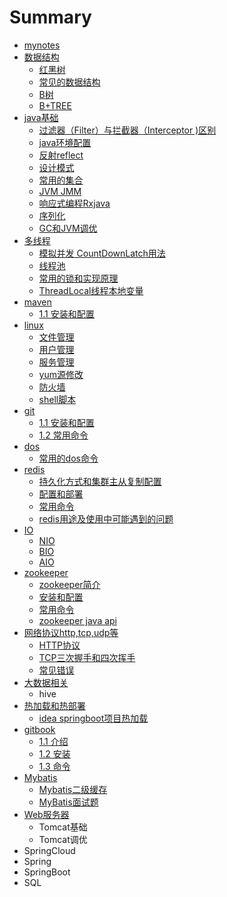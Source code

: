 # Summary

* [mynotes](README.md)
* [数据结构](shu-ju-jie-gou.md)
  * [红黑树](shu-ju-jie-gou/hong-hei-shu.md)
  * [常见的数据结构](shu-ju-jie-gou/chang-jian-de-shu-ju-jie-gou.md)
  * [B树](shu-ju-jie-gou/bshu.md)
  * [B+TREE](shu-ju-jie-gou/b+tree.md)
* [java基础](javaji-chu.md)
  * [过滤器（Filter）与拦截器（Interceptor \)区别](javaji-chu/guo-lv-qi-ff08-filterff09-yu-lan-jie-qi-ff08-interceptor-qu-bie.md)
  * [java环境配置](javaji-chu/javahuan-jing-pei-zhi.md)
  * [反射reflect](javaji-chu/fan-shereflect.md)
  * [设计模式](javaji-chu/she-ji-mo-shi.md)
  * [常用的集合](javaji-chu/chang-yong-de-ji-he.md)
  * [JVM JMM](javaji-chu/jvm-jmm.md)
  * [响应式编程Rxjava](javaji-chu/xiang-ying-shi-bian-cheng-rxjava.md)
  * [序列化](javaji-chu/xu-lie-hua.md)
  * [GC和JVM调优](javaji-chu/gche-jvm-diao-you.md)
* [多线程](duo-xian-cheng.md)
  * [模拟并发 CountDownLatch用法](duo-xian-cheng/mo-ni-bing-fa-countdownlatch-yong-fa.md)
  * [线程池](duo-xian-cheng/xian-cheng-chi.md)
  * [常用的锁和实现原理](duo-xian-cheng/chang-yong-de-suo-he-shi-xian-yuan-li.md)
  * [ThreadLocal线程本地变量](duo-xian-cheng/threadlocalxian-cheng-ben-di-bian-liang.md)
* [maven](maven.md)
  * [1.1 安装和配置](maven/11-an-zhuang-he-pei-zhi.md)
* [linux](linux.md)
  * [文件管理](linux/linuxwen-jian-xiang-guan-ming-ling.md)
  * [用户管理](linux/yong-hu-guan-li.md)
  * [服务管理](linux/fu-wu-guan-li.md)
  * [yum源修改](linux/yumyuan-xiu-gai.md)
  * [防火墙](linux/fang-huo-qiang.md)
  * [shell脚本](linux/shelljiao-ben.md)
* [git](git.md)
  * [1.1 安装和配置](git/11-an-zhuang-he-pei-zhi.md)
  * [1.2 常用命令](git/12-chang-yong-ming-ling.md)
* [dos](dos.md)
  * [常用的dos命令](dos/chang-yong-de-dos-ming-ling.md)
* [redis](redis.md)
  * [持久化方式和集群主从复制配置](redis/chi-jiu-hua-fang-shi.md)
  * [配置和部署](redis/pei-zhi-he-bu-shu.md)
  * [常用命令](redis/chang-yong-ming-ling.md)
  * [redis用途及使用中可能遇到的问题](redis/redisyong-tu-ji-shi-yong-zhong-ke-neng-yu-dao-de-wen-ti.md)
* [IO](io.md)
  * [NIO](io/nio.md)
  * [BIO](io/bio.md)
  * [AIO](io/aio.md)
* [zookeeper](zookeeper.md)
  * [zookeeper简介](zookeeper/zookeeperjian-jie.md)
  * [安装和配置](zookeeper/an-zhuang-he-pei-zhi.md)
  * [常用命令](zookeeper/chang-yong-ming-ling.md)
  * [zookeeper java api](zookeeper/zookeeper-java-api.md)
* [网络协议http,tcp,udp等](wang-luo-xie-yi-http-tcp-udp-deng.md)
  * [HTTP协议](wang-luo-xie-yi-http-tcp-udp-deng/httpxie-yi.md)
  * [TCP三次握手和四次挥手](wang-luo-xie-yi-http-tcp-udp-deng/tcpsan-ci-wo-shou-he-si-ci-hui-shou.md)
  * [常见错误](wang-luo-xie-yi-http-tcp-udp-deng/chang-jian-cuo-wu.md)
* [大数据相关](da-shu-ju-xiang-guan.md)
  * hive
* [热加载和热部署](re-jia-zai-he-re-bu-shu.md)
  * [idea springboot项目热加载](re-jia-zai-he-re-bu-shu/idea-springbootxiang-mu-re-jia-zai.md)
* [gitbook](gitbook.md)
  * [1.1 介绍](/gitbook/11-jie-shao.md)
  * [1.2 安装](/gitbook/12-an-zhuang.md)
  * [1.3 命令](gitbook/13-ming-ling.md)
* [Mybatis](mybatis.md)
  * [Mybatis二级缓存](mybatis/mybatiser-ji-huan-cun.md)
  * [MyBatis面试题](mybatis/mybatismian-shi-ti.md)
* [Web服务器](webfu-wu-qi.md)
  * Tomcat基础
  * Tomcat调优
* SpringCloud
* Spring
* SpringBoot
* SQL


